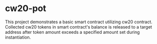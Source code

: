 # cw20-pot


This project demonstrates a basic smart contract utilizing cw20 contract.
Collected cw20 tokens in smart contract's balance is released to a target address after
token amount exceeds a specified amount set during instantiation.
